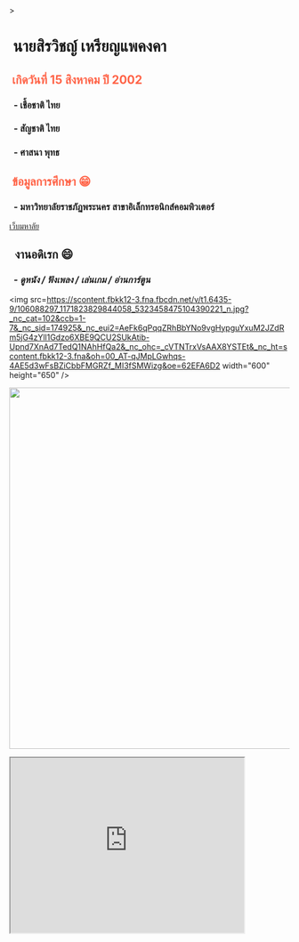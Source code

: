 
<html>
<head>
<meta charset="UTF-8">
<link rel="icon" type="image/png" href="tool11_122838.png">
</head>
<body img src="https://i0.wp.com/windowscustomization.com/wp-content/uploads/2018/09/flat-earth.gif?fit=750%2C341&quality=80&strip=all&ssl=1" />
>
<h1 style="text-align: left;"><strong>&nbsp;นายสิรวิชญ์ เหรียญแพคงคา </strong></h1>
<h2 style="color:Tomato;text-align: left;"><strong>&nbsp;เกิดวันที่ 15 สิงหาคม ปี 2002 </strong></h2>
<h3 style="text-align: left;"><strong>&nbsp; - เชื้อชาติ ไทย</strong></h3>
<h3 style="text-align: left;"><strong>&nbsp; - สัญชาติ ไทย</strong></h3>
<h3 style="text-align: left;"><strong>&nbsp; - ศาสนา พุทธ</strong></h3>
<h2 style="color:Tomato;text-align: left;"><strong>&nbsp;ข้อมูลการศึกษา &#128513;</strong></h2>
<h3 style="text-align: left;"><strong>&nbsp; - มหาวิทยาลัยราชภัฏพระนคร สาขาอิเล็กทรอนิกส์คอมพิวเตอร์</strong></h3>
  <p style="text-align: left;"><a href="https://pnru.ac.th" target="blank">เว็บมหาลัย</a></p>
<h2 style="col7                                                                                                                                                                                                                                                                                                                                                                                                                                                                                                                                                                                                                                                                                                                                                                                                                                                                                                                                                                                                                                                                                                                                                                                                                                                                                                                                                                                                                                                                                                                                                                                                           or:Tomato; text-align: left;"><strong>&nbsp; งานอดิเรก &#128516;</strong></h2>
<h3><em><strong>&nbsp; - ดูหนัง / ฟังเพลง / เล่นเกม / อ่านการ์ตูน</strong></em></h3>


  
  <img src=https://scontent.fbkk12-3.fna.fbcdn.net/v/t1.6435-9/106088297_1171823829844058_5323458475104390221_n.jpg?_nc_cat=102&ccb=1-7&_nc_sid=174925&_nc_eui2=AeFk6qPqqZRhBbYNo9vgHypguYxuM2JZdRm5jG4zYll1Gdzo6XBE9QCU2SUkAtib-Upnd7XnAd7TedQ1NAhHfQa2&_nc_ohc=_cVTNTrxVsAAX8YSTEt&_nc_ht=scontent.fbkk12-3.fna&oh=00_AT-qJMpLGwhqs-4AE5d3wFsBZiCbbFMGRZf_MI3fSMWizg&oe=62EFA6D2 width="600" height="650" />
  
  <img src="https://scontent.fbkk12-2.fna.fbcdn.net/v/t39.30808-6/257395128_1546232285736542_7243492499334481216_n.jpg?_nc_cat=104&ccb=1-7&_nc_sid=174925&_nc_eui2=AeGtO4EhWmXUrdCKXRC8zGQs4dJa57i8wLLh0lrnuLzAsmc6KJ31tX_IMKpJt2R8iaQA0AtS_0nLxF21cySRLbV6&_nc_ohc=ox1YTGK_ggsAX9XMnlx&_nc_zt=23&_nc_ht=scontent.fbkk12-2.fna&oh=00_AT8mJA4xVua9iTcMLMrVfMgWty3pldVGf9nyTZY-vakRww&oe=62CE7A6B" width="600" height="650" />

  <p><iframe src="https://www.youtube.com/embed/9EDZixuODrw?controls=0" width="420" height="315"></iframe></p>

  </body>
</html>
